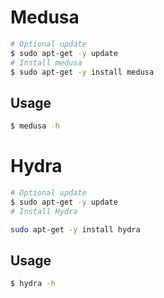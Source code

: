 # Medusa
```bash
# Optional update
$ sudo apt-get -y update
# Install medusa
$ sudo apt-get -y install medusa
```
## Usage
```bash
$ medusa -h
```
# Hydra
```bash
# Optional update
$ sudo apt-get -y update
# Install Hydra

sudo apt-get -y install hydra 
```
## Usage
```bash
$ hydra -h
```